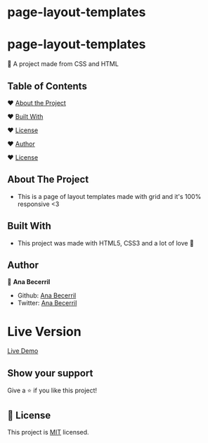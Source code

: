 # page-layout-templates
# page-layout-templates
:leaves: A project made from CSS and HTML 
<!-- TABLE OF CONTENTS -->
## Table of Contents

:hearts: [About the Project](#about-the-project)

:hearts: [Built With](#built-with)

:hearts: [License](#license)

:hearts: [Author](#Author)

:hearts: [License](#License)



<!-- ABOUT THE PROJECT -->
## About The Project

* This is a page of layout templates made with grid and it's 100% responsive <3 



## Built With
* This project was made with HTML5, CSS3 and a lot of love :green_heart:


## Author

:woman: **Ana Becerril**

- Github: [Ana Becerril](https://github.com/Ana-Becerril)
- Twitter: [Ana Becerril](https://twitter.com/karenbecbel)

# Live Version
[Live Demo](https://rawcdn.githack.com/Ana-Becerril/page-layout-templates/32f940a58c02545894ffda78cd794ef4d9a6d549/index.html#)


## Show your support

Give a ⭐️ if you like this project!

## 📝 License

This project is [MIT](lic.url) licensed.
